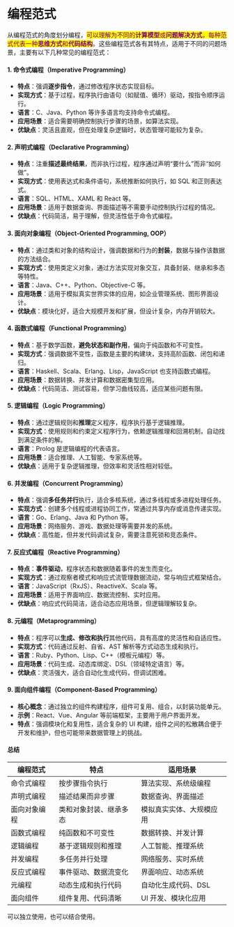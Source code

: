 # 编程范式

从编程范式的角度划分编程，<mark style="color:purple;">可以理解为不同的</mark><mark style="color:purple;">**计算模型**</mark><mark style="color:purple;">或</mark><mark style="color:purple;">**问题解决方式**</mark><mark style="color:purple;">，每种范式代表一种</mark><mark style="color:purple;">**思维方式**</mark><mark style="color:purple;">和</mark><mark style="color:purple;">**代码结构**</mark>。这些编程范式各有其特点，适用于不同的问题场景，主要有以下几种常见的编程范式：

#### 1. **命令式编程（Imperative Programming）**

* **特点**：强调**逐步指令**，通过修改程序状态实现目标。
* **实现方式**：基于过程，程序执行由语句（如赋值、循环）驱动，按指令顺序运行。
* **语言**：C、Java、Python 等许多语言均支持命令式编程。
* **应用场景**：适合需要明确控制执行步骤的场景，如算法实现。
* **优缺点**：灵活且直观，但在处理复杂逻辑时，状态管理可能较为复杂。

#### 2. **声明式编程（Declarative Programming）**

* **特点**：注重**描述最终结果**，而非执行过程，程序通过声明“要什么”而非“如何做”。
* **实现方式**：使用表达式和条件语句，系统推断如何执行，如 SQL 和正则表达式。
* **语言**：SQL、HTML、XAML 和 React 等。
* **应用场景**：适用于数据查询、界面描述等不需要手动控制执行过程的情况。
* **优缺点**：代码简洁，易于理解，但灵活性低于命令式编程。

#### 3. **面向对象编程（Object-Oriented Programming, OOP）**

* **特点**：通过类和对象的结构设计，强调数据和行为的**封装**，数据与操作该数据的方法结合。
* **实现方式**：使用类定义对象，通过方法实现对象交互，具备封装、继承和多态等特性。
* **语言**：Java、C++、Python、Objective-C 等。
* **应用场景**：适用于模拟真实世界实体的应用，如企业管理系统、图形界面设计。
* **优缺点**：模块化好，适合大规模开发和扩展，但设计复杂，内存开销较大。

#### 4. **函数式编程（Functional Programming）**

* **特点**：基于数学函数，**避免状态和副作用**，偏向于纯函数和不可变性。
* **实现方式**：强调数据不变性，函数是主要的构建块，支持高阶函数、闭包和递归。
* **语言**：Haskell、Scala、Erlang、Lisp，JavaScript 也支持函数式编程。
* **应用场景**：数据转换、并发计算和数据密集型应用。
* **优缺点**：代码简洁、测试容易，但学习曲线较高，适应某些问题有限。

#### 5. **逻辑编程（Logic Programming）**

* **特点**：通过逻辑规则和**推理**定义程序，程序执行基于逻辑推理。
* **实现方式**：使用规则和约束定义程序行为，依赖逻辑推理和回溯机制，自动找到满足条件的解。
* **语言**：Prolog 是逻辑编程的代表语言。
* **应用场景**：适合推理、人工智能、专家系统等。
* **优缺点**：适用于复杂逻辑推理，但效率和灵活性相对较低。

#### 6. **并发编程（Concurrent Programming）**

* **特点**：强调**多任务并行**执行，适合多核系统，通过多线程或多进程处理任务。
* **实现方式**：创建多个线程或进程协同工作，常通过共享内存或消息传递实现。
* **语言**：Go、Erlang、Java 和 Python 等。
* **应用场景**：网络服务、游戏、数据处理等需要并发的系统。
* **优缺点**：高性能，但并发代码调试复杂，需要注意死锁和竞态条件。

#### 7. **反应式编程（Reactive Programming）**

* **特点**：**事件驱动**，程序状态和数据随着事件的发生而变化。
* **实现方式**：通过观察者模式和响应式流管理数据流动，常与响应式框架结合。
* **语言**：JavaScript（RxJS）、ReactiveX、Scala 等。
* **应用场景**：适用于界面响应、数据流控制、实时应用。
* **优缺点**：响应式代码简洁，适合动态应用场景，但逻辑理解较复杂。

#### 8. **元编程（Metaprogramming）**

* **特点**：程序可以**生成、修改和执行**其他代码，具有高度的灵活性和自适应性。
* **实现方式**：代码通过反射、自省、AST 解析等方式动态生成和执行。
* **语言**：Ruby、Python、Lisp、C++（模板元编程）等。
* **应用场景**：代码生成、动态库绑定、DSL（领域特定语言）等。
* **优缺点**：灵活强大，适合自动化生成代码，但调试困难。

#### 9. **面向组件编程（Component-Based Programming）**

* **核心概念**：通过独立的组件构建程序，组件可复用、组合，以封装功能单元。
* **示例**：React、Vue、Angular 等前端框架，主要用于用户界面开发。
* **特点**：强调模块化和复用性，适合复杂的 UI 构建，组件之间的松散耦合便于开发和维护，但也可能带来数据管理上的挑战。

#### 总结

| 编程范式   | 特点          | 适用场景         |
| ------ | ----------- | ------------ |
| 命令式编程  | 按步骤指令执行     | 算法实现、系统级编程   |
| 声明式编程  | 描述结果而非步骤    | 数据查询、界面描述    |
| 面向对象编程 | 类和对象封装、继承多态 | 模拟真实实体、大规模应用 |
| 函数式编程  | 纯函数和不可变性    | 数据转换、并发计算    |
| 逻辑编程   | 基于逻辑规则和推理   | 人工智能、推理系统    |
| 并发编程   | 多任务并行处理     | 网络服务、实时系统    |
| 反应式编程  | 事件驱动、数据流变化  | 界面响应、动态系统    |
| 元编程    | 动态生成和执行代码   | 自动化生成代码、DSL  |
| 面向组件   | 组件复用、代码清晰   | UI 开发、模块化应用  |

可以独立使用，也可以结合使用。

